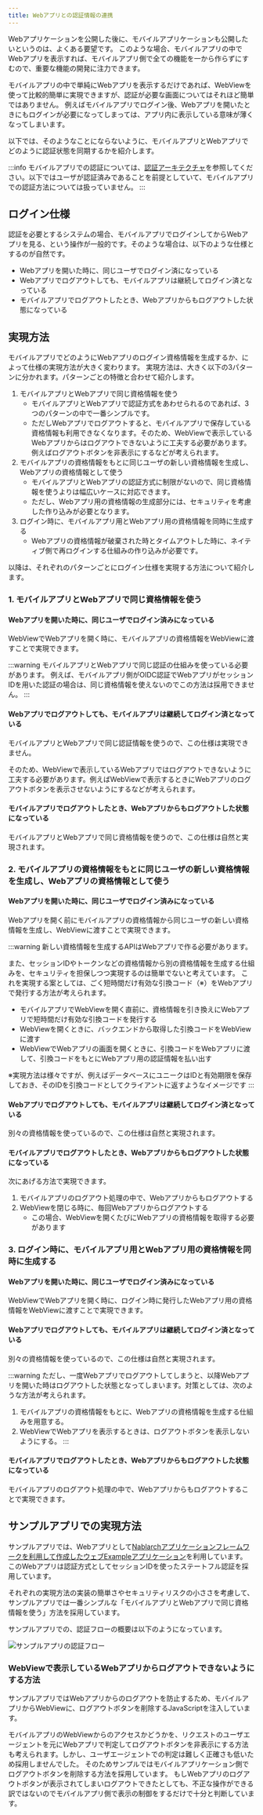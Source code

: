 ```yaml
---
title: Webアプリとの認証情報の連携
---
```


<!-- markdownlint-disable-file MD024 -->

Webアプリケーションを公開した後に、モバイルアプリケーションも公開したいというのは、よくある要望です。
このような場合、モバイルアプリの中でWebアプリを表示すれば、モバイルアプリ側で全ての機能を一から作らずにすむので、重要な機能の開発に注力できます。

モバイルアプリの中で単純にWebアプリを表示するだけであれば、WebViewを使って比較的簡単に実現できますが、認証が必要な画面についてはそれほど簡単ではありません。
例えばモバイルアプリでログイン後、Webアプリを開いたときにもログインが必要になってしまっては、アプリ内に表示している意味が薄くなってしまいます。

以下では、そのようなことにならないように、モバイルアプリとWebアプリでどのように認証状態を同期するかを紹介します。

:::info
モバイルアプリでの認証については、[認証アーキテクチャ](authn-architecture.md)を参照してください。以下ではユーザが認証済みであることを前提としていて、モバイルアプリでの認証方法については扱っていません。
:::

## ログイン仕様

認証を必要とするシステムの場合、モバイルアプリでログインしてからWebアプリを見る、という操作が一般的です。そのような場合は、以下のような仕様とするのが自然です。

- Webアプリを開いた時に、同じユーザでログイン済になっている
- Webアプリでログアウトしても、モバイルアプリは継続してログイン済となっている
- モバイルアプリでログアウトしたとき、Webアプリからもログアウトした状態になっている

## 実現方法

モバイルアプリでどのようにWebアプリのログイン資格情報を生成するか、によって仕様の実現方法が大きく変わります。
実現方法は、大きく以下の3パターンに分かれます。パターンごとの特徴と合わせて紹介します。

1. モバイルアプリとWebアプリで同じ資格情報を使う
   - モバイルアプリとWebアプリで認証方式をあわせられるのであれば、3つのパターンの中で一番シンプルです。
   - ただしWebアプリでログアウトすると、モバイルアプリで保存している資格情報も利用できなくなります。そのため、WebViewで表示しているWebアプリからはログアウトできないように工夫する必要があります。例えばログアウトボタンを非表示にするなどが考えられます。
2. モバイルアプリの資格情報をもとに同じユーザの新しい資格情報を生成し、Webアプリの資格情報として使う
   - モバイルアプリとWebアプリの認証方式に制限がないので、同じ資格情報を使うよりは幅広いケースに対応できます。
   - ただし、Webアプリ用の資格情報の生成部分には、セキュリティを考慮した作り込みが必要となります。
3. ログイン時に、モバイルアプリ用とWebアプリ用の資格情報を同時に生成する
   - Webアプリの資格情報が破棄された時とタイムアウトした時に、ネイティブ側で再ログインする仕組みの作り込みが必要です。

以降は、それぞれのパターンごとにログイン仕様を実現する方法について紹介します。

### 1. モバイルアプリとWebアプリで同じ資格情報を使う

#### Webアプリを開いた時に、同じユーザでログイン済みになっている

WebViewでWebアプリを開く時に、モバイルアプリの資格情報をWebViewに渡すことで実現できます。

:::warning
モバイルアプリとWebアプリで同じ認証の仕組みを使っている必要があります。
例えば、モバイルアプリ側がOIDC認証でWebアプリがセッションIDを用いた認証の場合は、同じ資格情報を使えないのでこの方法は採用できません。
:::

#### Webアプリでログアウトしても、モバイルアプリは継続してログイン済となっている

モバイルアプリとWebアプリで同じ認証情報を使うので、この仕様は実現できません。

そのため、WebViewで表示しているWebアプリではログアウトできないように工夫する必要があります。例えばWebViewで表示するときにWebアプリのログアウトボタンを表示させないようにするなどが考えられます。

#### モバイルアプリでログアウトしたとき、Webアプリからもログアウトした状態になっている

モバイルアプリとWebアプリで同じ資格情報を使うので、この仕様は自然と実現されます。

### 2. モバイルアプリの資格情報をもとに同じユーザの新しい資格情報を生成し、Webアプリの資格情報として使う

#### Webアプリを開いた時に、同じユーザでログイン済みになっている

Webアプリを開く前にモバイルアプリの資格情報から同じユーザの新しい資格情報を生成し、WebViewに渡すことで実現できます。

:::warning
新しい資格情報を生成するAPIはWebアプリで作る必要があります。

また、セッションIDやトークンなどの資格情報から別の資格情報を生成する仕組みを、セキュリティを担保しつつ実現するのは簡単でないと考えています。
これを実現する案としては、ごく短時間だけ有効な引換コード（※）をWebアプリで発行する方法が考えられます。

- モバイルアプリでWebViewを開く直前に、資格情報を引き換えにWebアプリで短時間だけ有効な引換コードを発行する
- WebViewを開くときに、バックエンドから取得した引換コードをWebViewに渡す
- WebViewでWebアプリの画面を開くときに、引換コードをWebアプリに渡して、引換コードをもとにWebアプリ用の認証情報を払い出す

※実現方法は様々ですが、例えばデータベースにユニークはIDと有効期限を保存しておき、そのIDを引換コードとしてクライアントに返すようなイメージです
:::

#### Webアプリでログアウトしても、モバイルアプリは継続してログイン済となっている

別々の資格情報を使っているので、この仕様は自然と実現されます。

#### モバイルアプリでログアウトしたとき、Webアプリからもログアウトした状態になっている

次にあげる方法で実現できます。

1. モバイルアプリのログアウト処理の中で、Webアプリからもログアウトする
2. WebViewを閉じる時に、毎回Webアプリからログアウトする
   - この場合、WebViewを開くたびにWebアプリの資格情報を取得する必要があります

### 3. ログイン時に、モバイルアプリ用とWebアプリ用の資格情報を同時に生成する

#### Webアプリを開いた時に、同じユーザでログイン済みになっている

WebViewでWebアプリを開く時に、ログイン時に発行したWebアプリ用の資格情報をWebViewに渡すことで実現できます。

#### Webアプリでログアウトしても、モバイルアプリは継続してログイン済となっている

別々の資格情報を使っているので、この仕様は自然と実現されます。

:::warning
ただし、一度Webアプリでログアウトしてしまうと、以降Webアプリを開いた時はログアウトした状態となってしまいます。対策としては、次のような方法が考えられます。

1. モバイルアプリの資格情報をもとに、Webアプリの資格情報を生成する仕組みを用意する。
2. WebViewでWebアプリを表示するときは、ログアウトボタンを表示しないようにする。
:::

#### モバイルアプリでログアウトしたとき、Webアプリからもログアウトした状態になっている

モバイルアプリのログアウト処理の中で、Webアプリからもログアウトすることで実現できます。

## サンプルアプリでの実現方法

サンプルアプリでは、Webアプリとして[Nablarchアプリケーションフレームワークを利用して作成したウェブExampleアプリケーション](https://github.com/nablarch/nablarch-example-web)を利用しています。
このWebアプリは認証方式としてセッションIDを使ったステートフル認証を採用しています。

それぞれの実現方法の実装の簡単さやセキュリティリスクの小ささを考慮して、サンプルアプリでは一番シンプルな「モバイルアプリとWebアプリで同じ資格情報を使う」方法を採用しています。

サンプルアプリでの、認証フローの概要は以下のようになっています。

![サンプルアプリの認証フロー](authn-architecture-of-sample-application.png)

### WebViewで表示しているWebアプリからログアウトできないようにする方法

サンプルアプリではWebアプリからのログアウトを防止するため、モバイルアプリからWebViewに、ログアウトボタンを削除するJavaScriptを注入しています。

モバイルアプリのWebViewからのアクセスかどうかを、リクエストのユーザエージェントを元にWebアプリで判定してログアウトボタンを非表示にする方法も考えられます。しかし、ユーザエージェントでの判定は難しく正確さも低いため採用しませんでした。
そのためサンプルではモバイルアプリケーション側でログアウトボタンを削除する方法を採用しています。
もしWebアプリのログアウトボタンが表示されてしまいログアウトできたとしても、不正な操作ができる訳ではないのでモバイルアプリ側で表示の制御をするだけで十分と判断しています。
